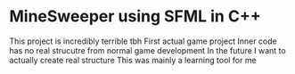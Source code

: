 # MineSweeper using SFML in C++

This project is incredibly terrible tbh
First actual game project
Inner code has no real strucutre from normal game development
In the future I want to actually create real structure
This was mainly a learning tool for me
